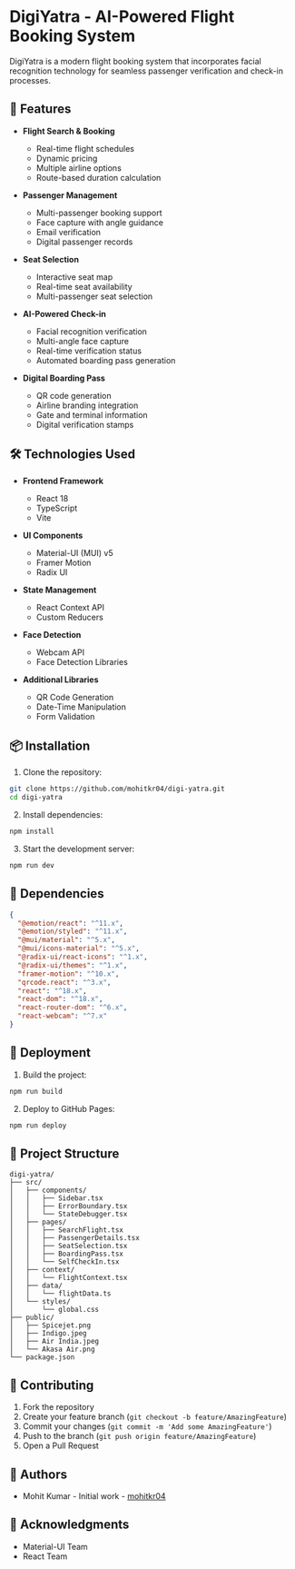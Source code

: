 # DigiYatra - AI-Powered Flight Booking System

DigiYatra is a modern flight booking system that incorporates facial recognition technology for seamless passenger verification and check-in processes.

## 🌟 Features

- **Flight Search & Booking**
  - Real-time flight schedules
  - Dynamic pricing
  - Multiple airline options
  - Route-based duration calculation

- **Passenger Management**
  - Multi-passenger booking support
  - Face capture with angle guidance
  - Email verification
  - Digital passenger records

- **Seat Selection**
  - Interactive seat map
  - Real-time seat availability
  - Multi-passenger seat selection

- **AI-Powered Check-in**
  - Facial recognition verification
  - Multi-angle face capture
  - Real-time verification status
  - Automated boarding pass generation

- **Digital Boarding Pass**
  - QR code generation
  - Airline branding integration
  - Gate and terminal information
  - Digital verification stamps

## 🛠️ Technologies Used

- **Frontend Framework**
  - React 18
  - TypeScript
  - Vite

- **UI Components**
  - Material-UI (MUI) v5
  - Framer Motion
  - Radix UI

- **State Management**
  - React Context API
  - Custom Reducers

- **Face Detection**
  - Webcam API
  - Face Detection Libraries

- **Additional Libraries**
  - QR Code Generation
  - Date-Time Manipulation
  - Form Validation

## 📦 Installation

1. Clone the repository:
```bash
git clone https://github.com/mohitkr04/digi-yatra.git
cd digi-yatra
```

2. Install dependencies:
```bash
npm install
```

3. Start the development server:
```bash
npm run dev
```

## 🔧 Dependencies

```json
{
  "@emotion/react": "^11.x",
  "@emotion/styled": "^11.x",
  "@mui/material": "^5.x",
  "@mui/icons-material": "^5.x",
  "@radix-ui/react-icons": "^1.x",
  "@radix-ui/themes": "^1.x",
  "framer-motion": "^10.x",
  "qrcode.react": "^3.x",
  "react": "^18.x",
  "react-dom": "^18.x",
  "react-router-dom": "^6.x",
  "react-webcam": "^7.x"
}
```

## 🚀 Deployment

1. Build the project:
```bash
npm run build
```

2. Deploy to GitHub Pages:
```bash
npm run deploy
```

## 📁 Project Structure

```
digi-yatra/
├── src/
│   ├── components/
│   │   ├── Sidebar.tsx
│   │   ├── ErrorBoundary.tsx
│   │   └── StateDebugger.tsx
│   ├── pages/
│   │   ├── SearchFlight.tsx
│   │   ├── PassengerDetails.tsx
│   │   ├── SeatSelection.tsx
│   │   ├── BoardingPass.tsx
│   │   └── SelfCheckIn.tsx
│   ├── context/
│   │   └── FlightContext.tsx
│   ├── data/
│   │   └── flightData.ts
│   └── styles/
│       └── global.css
├── public/
│   ├── Spicejet.png
│   ├── Indigo.jpeg
│   ├── Air India.jpeg
│   └── Akasa Air.png
└── package.json
```


## 🤝 Contributing

1. Fork the repository
2. Create your feature branch (`git checkout -b feature/AmazingFeature`)
3. Commit your changes (`git commit -m 'Add some AmazingFeature'`)
4. Push to the branch (`git push origin feature/AmazingFeature`)
5. Open a Pull Request


## 👥 Authors

- Mohit Kumar - Initial work - [mohitkr04](https://github.com/mohitkr04)

## 🙏 Acknowledgments

- Material-UI Team
- React Team
